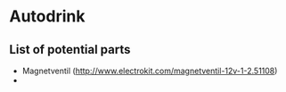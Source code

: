 # Autodrink

## List of potential parts
* Magnetventil (http://www.electrokit.com/magnetventil-12v-1-2.51108)
* 
